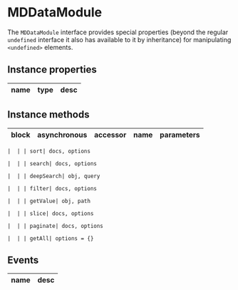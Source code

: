 # MDDataModule
The `MDDataModule` interface provides special properties (beyond the regular `undefined` interface it also has available to it by inheritance) for manipulating `<undefined>` elements.

## Instance properties

name|type|desc
---|---|---

## Instance methods

block| asynchronous | accessor| name| parameters
---| --- | ---| ---| ---

    |  | | sort| docs, options

    |  | | search| docs, options

    |  | | deepSearch| obj, query

    |  | | filter| docs, options

    |  | | getValue| obj, path

    |  | | slice| docs, options

    |  | | paginate| docs, options

    |  | | getAll| options = {}

## Events

name|desc
---|---
